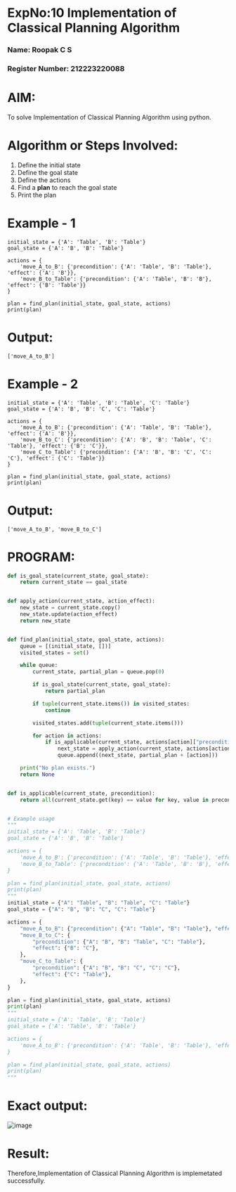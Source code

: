 # ExpNo:10 Implementation of Classical Planning Algorithm

### Name: Roopak C S

### Register Number: 212223220088

# AIM:

To solve Implementation of Classical Planning Algorithm using python.

# Algorithm or Steps Involved:

<ol>
  <li>Define the initial state</li>
  <li>Define the goal state</li>
  <li>Define the actions</li>
  <li>Find a <b>plan</b> to reach the goal state</li>
  <li>Print the plan</li>
</ol>

# Example - 1

```
initial_state = {'A': 'Table', 'B': 'Table'}
goal_state = {'A': 'B', 'B': 'Table'}

actions = {
    'move_A_to_B': {'precondition': {'A': 'Table', 'B': 'Table'}, 'effect': {'A': 'B'}},
    'move_B_to_Table': {'precondition': {'A': 'Table', 'B': 'B'}, 'effect': {'B': 'Table'}}
}

plan = find_plan(initial_state, goal_state, actions)
print(plan)
```

# Output:

```
['move_A_to_B']
```

# Example - 2

```
initial_state = {'A': 'Table', 'B': 'Table', 'C': 'Table'}
goal_state = {'A': 'B', 'B': 'C', 'C': 'Table'}

actions = {
    'move_A_to_B': {'precondition': {'A': 'Table', 'B': 'Table'}, 'effect': {'A': 'B'}},
    'move_B_to_C': {'precondition': {'A': 'B', 'B': 'Table', 'C': 'Table'}, 'effect': {'B': 'C'}},
    'move_C_to_Table': {'precondition': {'A': 'B', 'B': 'C', 'C': 'C'}, 'effect': {'C': 'Table'}}
}

plan = find_plan(initial_state, goal_state, actions)
print(plan)
```

# Output:

```
['move_A_to_B', 'move_B_to_C']

```

# PROGRAM:

```python
def is_goal_state(current_state, goal_state):
    return current_state == goal_state


def apply_action(current_state, action_effect):
    new_state = current_state.copy()
    new_state.update(action_effect)
    return new_state


def find_plan(initial_state, goal_state, actions):
    queue = [(initial_state, [])]
    visited_states = set()

    while queue:
        current_state, partial_plan = queue.pop(0)

        if is_goal_state(current_state, goal_state):
            return partial_plan

        if tuple(current_state.items()) in visited_states:
            continue

        visited_states.add(tuple(current_state.items()))

        for action in actions:
            if is_applicable(current_state, actions[action]["precondition"]):
                next_state = apply_action(current_state, actions[action]["effect"])
                queue.append((next_state, partial_plan + [action]))

    print("No plan exists.")
    return None


def is_applicable(current_state, precondition):
    return all(current_state.get(key) == value for key, value in precondition.items())


# Example usage
"""
initial_state = {'A': 'Table', 'B': 'Table'}
goal_state = {'A': 'B', 'B': 'Table'}

actions = {
    'move_A_to_B': {'precondition': {'A': 'Table', 'B': 'Table'}, 'effect': {'A': 'B'}},
    'move_B_to_Table': {'precondition': {'A': 'Table', 'B': 'B'}, 'effect': {'B': 'Table'}}
}

plan = find_plan(initial_state, goal_state, actions)
print(plan)
"""
initial_state = {"A": "Table", "B": "Table", "C": "Table"}
goal_state = {"A": "B", "B": "C", "C": "Table"}

actions = {
    "move_A_to_B": {"precondition": {"A": "Table", "B": "Table"}, "effect": {"A": "B"}},
    "move_B_to_C": {
        "precondition": {"A": "B", "B": "Table", "C": "Table"},
        "effect": {"B": "C"},
    },
    "move_C_to_Table": {
        "precondition": {"A": "B", "B": "C", "C": "C"},
        "effect": {"C": "Table"},
    },
}

plan = find_plan(initial_state, goal_state, actions)
print(plan)
"""
initial_state = {'A': 'Table', 'B': 'Table'}
goal_state = {'A': 'Table', 'B': 'Table'}

actions = {
    'move_A_to_B': {'precondition': {'A': 'Table', 'B': 'Table'}, 'effect': {'A': 'B'}}
}

plan = find_plan(initial_state, goal_state, actions)
print(plan)
"""
```

# Exact output:

![image](https://github.com/user-attachments/assets/08ca5f60-7c73-4b4c-b69d-4a31c73e5c7f)

# Result:

Therefore,Implementation of Classical Planning Algorithm is implemetated successfully.
